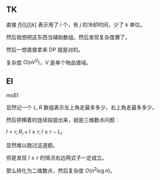 ## TK
直接 $f[i][j][k]$ 表示用了 $i$ 个，有 $j$ 的冷却时间，少了 $k$ 单位。

然后我想把这东西当辅助数组。然后发现复杂度爆了。

然后一想直接拿来 DP 就是对的。

复杂度 $O(nV^2)$，$V$ 是单个物品值域。

## EI
moEI

显然记一个 $L,R$ 数组表示左上角走最多多少，右上角走最多多少。

然后把横着的连续段提出来，就是三维数点问题：

$l < r ; R_l + l \geq r ; l \geq r - L_r$

显然难以跑过这道题。

但是发现 $l \geq r$ 的情况右边两式子一定成立。

那么转化为二维数点，然后复杂度 $O(n^2\log n)$。
